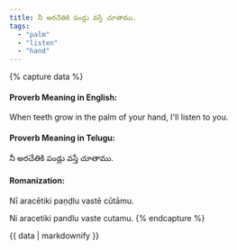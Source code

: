 ```yaml
---
title: నీ అరచేతికి పండ్లు వస్తే చూతాము.
tags:
  - "palm"
  - "listen"
  - "hand"
---
```


{% capture data %}
#### Proverb Meaning in English:
When teeth grow in the palm of your hand, I'll listen to you.

#### Proverb Meaning in Telugu:
నీ అరచేతికి పండ్లు వస్తే చూతాము.

#### Romanization:
Nī aracētiki paṇḍlu vastē cūtāmu.

Ni aracetiki pandlu vaste cutamu.
{% endcapture %}

{{ data | markdownify }}

